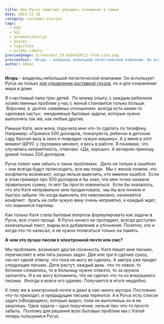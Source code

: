 ```yaml
---
title: Как Pyrus помогает улучшить отношения в семье
date: 2013-11-18
category: customer-stories
tags:
  - b2b
  - b2c
  - avtomatizatsiya
  - biznes
  - logistika
  - priemy-raboty
previewImage: Screenshot_15-630x420(2)-from-site.png
previewText: "Игорь - владелец небольшой логистической компании. Он использует Pyrus не только для управления доставкой грузов, но и для сохранения мира в доме."
author: admin
---
```

**Игорь** - владелец небольшой логистической компании. Он использует Pyrus не только [для управления доставкой грузов](https://pyrus.com/ru/blog/2013/10/my-zhe-ne-programmisty-my-blizhe-k-zemle.html), но и для сохранения мира в доме. 

Я счастливый папа трех детей.  По моему опыту, с каждым ребенком хозяйственных проблем у нас с женой становится только больше.  Впрочем, в  долгих семейных отношениях  всегда есть какая-то «деловая часть»:  ежедневные бытовые задачи, которые нужно выполнять так же, как любые другие.

Раньше Катя, моя жена, поручала мне что-то сделать по телефону.  Например: «Принеси 500 долларов, пожалуйста, ребенок в детском саду бросил вазу в окно и повредил чужую машину». А у меня в этот момент ШРУС у грузовика меняют, я весь в работе. Я понимаю, что случилась неприятность, отвечаю: «Да, хорошо». А вечером приношу домой только 200 долларов.

Pyrus помог нам забыть о таких проблемах.  Дело не только в ошибках – они всегда будут происходить, все мы люди.  Мы с женой поняли, что конфликты возникают, когда нельзя выяснить, кто именно ошибся.  Если в этом примере про 500 долларов я бы знал, что мне точно назвали правильную сумму, то мог бы просто извиниться.  Если бы оказалось, что это Катя неправильно мне продиктовала,  мы бы все поняли и быстро забыли. Но когда выяснить это невозможно, начинается конфликт:  брать на себя чужую вину очень неприятно, и каждый ждет, что извинится партнер.

Как только Катя стала бытовые вопросы формулировать как задачи в Pyrus, все стало проще.  В Pyrus ничего не пропадает, всегда доступен изначальный текст, видны все добавления и уточнения. Понятно, кто и когда что-то написал, и не нужно полагаться только на память.

**А чем это лучше писем в электронной почте или смс?**

Мы пробовали, возникает другая сложность. Катя пишет мне письмо, перечисляет в нем пять разных задач. Две или три я сделаю сразу, насчет одной отвечу, что пока не могу ее сделать. А завтра уже придет следующее письмо. Дети растут, каждый день  что-то новое: то ботинки сломались, то в больницу нужно отвезти, то за кружок заплатить. И я не могу вспомнить, что не сделал что-то из вчерашнего письма.  Иногда и вовсе его удаляю. Получается в итоге неудобно.

К тому же в электронной почте и даже в смс много мусора. Постоянно что-то приходит, и предыдущие письма теряются. А в Pyrus есть список задач («Входящие»), которые видно, пока не выполнишь их и не закроешь. Одна задача – одно поручение, нельзя про что-то просто забыть.  Поэтому для решения всех бытовых проблем мы с Катей теперь пользуемся Pyrus.